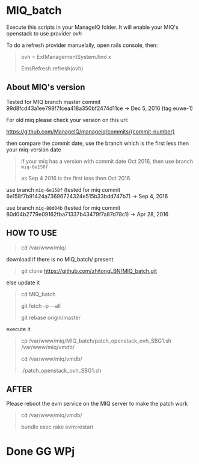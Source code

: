 # MIQ_batch
Execute this scripts in your ManageIQ folder. It will enable your MIQ's openstack to use provider *ovh*

To do a refresh provider manuelally, open rails console, then:
> ovh = ExtManagementSystem.find x
>
> EmsRefresh.refresh(ovh)


## About MIQ's version

Tested for MIQ branch master commit 99d8fcd43a1ee798f7fcea418a350bf2474d11ce -> Dec 5, 2016 (tag euwe-1)

For old miq please check your version on this url:

https://github.com/ManageIQ/manageiq/commits/{commit-number}

then compare the commit date, use the branch which is the first less then your miq-version date

> if your miq has a version with commit date Oct 2016, then use branch `miq-6e158f`
>
> as Sep 4 2016 is the first less then Oct 2016

use branch `miq-6e158f` (tested for miq commit 6e158f7b91424a73696724324e515b33bdd747b7) -> Sep 4, 2016

use branch `miq-80d04b` (tested for miq commit 80d04b2779e09162fba71337b43479f7a87d78c1) -> Apr 28, 2016

## HOW TO USE
> cd /var/www/miq/

download if there is no MIQ_batch/ present

> git clone https://github.com/zhitongLBN/MIQ_batch.git

else update it

> cd MIQ_batch
>
> git fetch -p --all
>
> git rebase origin/master

execute it

> cp /var/www/miq/MIQ_batch/patch_openstack_ovh_SBG1.sh /var/www/miq/vmdb/
>
> cd /var/www/miq/vmdb/
>
> ./patch_openstack_ovh_SBG1.sh

## AFTER
Please reboot the evm service on the MIQ server to make the patch work

> cd /var/www/miq/vmdb/
>
> bundle exec rake evm:restart

# Done GG WPj

